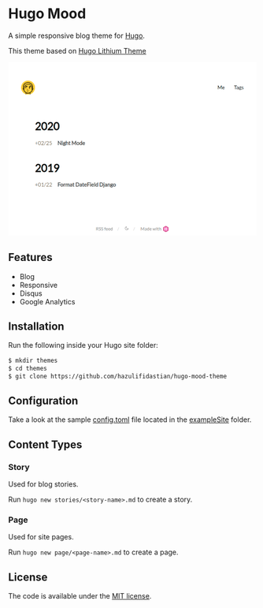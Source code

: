 # Hugo Mood

A simple responsive blog theme for [Hugo](https://gohugo.io/).

This theme based on [Hugo Lithium Theme](https://github.com/jrutheiser/hugo-lithium-theme)

![Hugo Mood Theme Screenshot](https://raw.githubusercontent.com/hazulifidastian/hugo-mood-theme/master/images/screenshot.png)

## Features

- Blog
- Responsive
- Disqus
- Google Analytics

## Installation

Run the following inside your Hugo site folder:

```
$ mkdir themes
$ cd themes
$ git clone https://github.com/hazulifidastian/hugo-mood-theme
```

## Configuration

Take a look at the sample [config.toml](https://github.com/hazulifidastian/hugo-mood-theme/blob/master/exampleSite/config.toml)
file located in the [exampleSite](https://github.com/hazulifidastian/hugo-mood-theme/blob/master/exampleSite) folder.

## Content Types

### Story

Used for blog stories.

Run `hugo new stories/<story-name>.md` to create a story.

### Page

Used for site pages.

Run `hugo new page/<page-name>.md` to create a page.

## License

The code is available under the [MIT license](https://github.com/hazulifidastian/hugo-mood-theme/blob/master/LICENSE.md).

